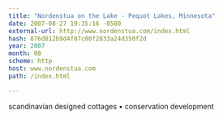 ```yaml
---
title: "Nordenstua on the Lake - Pequot Lakes, Minnesota"
date: 2007-08-27 19:35:16 -0500
external-url: http://www.nordenstua.com/index.html
hash: 876d812b9d4f07c00f2833a24d350f2d
year: 2007
month: 08
scheme: http
host: www.nordenstua.com
path: /index.html

---
```


scandinavian designed cottages • conservation development
